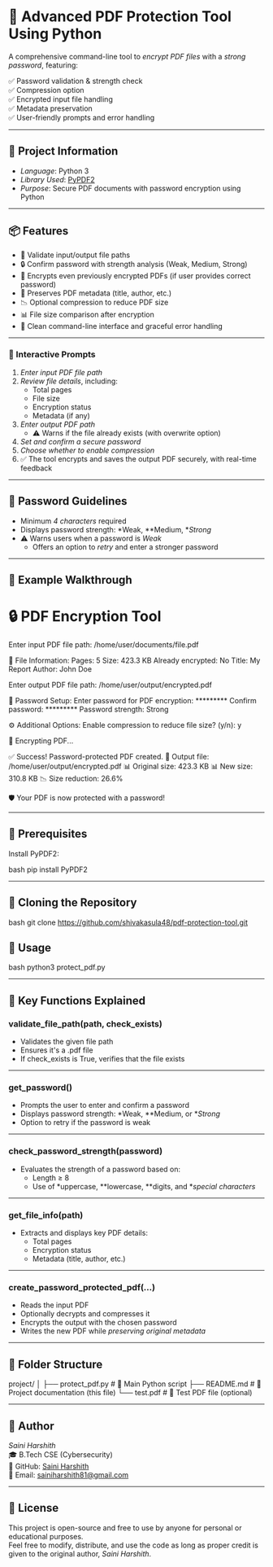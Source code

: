 # 🔐 Advanced PDF Protection Tool Using Python

A comprehensive command-line tool to *encrypt PDF files* with a *strong password*, featuring:

✅ Password validation & strength check  
✅ Compression option  
✅ Encrypted input file handling  
✅ Metadata preservation  
✅ User-friendly prompts and error handling

---

## 📁 Project Information
 
- *Language*: Python 3  
- *Library Used*: [PyPDF2](https://pypi.org/project/PyPDF2/)  
- *Purpose*: Secure PDF documents with password encryption using Python  

---

## 📦 Features

- 📌 Validate input/output file paths  
- 🔒 Confirm password with strength analysis (Weak, Medium, Strong)  
- 🔁 Encrypts even previously encrypted PDFs (if user provides correct password)  
- 📄 Preserves PDF metadata (title, author, etc.)  
- 📉 Optional compression to reduce PDF size  
- 📊 File size comparison after encryption  
- 🧼 Clean command-line interface and graceful error handling  

---

### 🧭 Interactive Prompts

1. *Enter input PDF file path*  
2. *Review file details*, including:
   - Total pages  
   - File size  
   - Encryption status  
   - Metadata (if any)  
3. *Enter output PDF path*  
   - ⚠ Warns if the file already exists (with overwrite option)  
4. *Set and confirm a secure password*  
5. *Choose whether to enable compression*  
6. ✅ The tool encrypts and saves the output PDF securely, with real-time feedback


---

## 🔑 Password Guidelines

- Minimum *4 characters* required
- Displays password strength: *Weak, **Medium, **Strong*
- ⚠ Warns users when a password is *Weak*
  - Offers an option to *retry* and enter a stronger password

---

## 📌 Example Walkthrough


🔒 PDF Encryption Tool
==================================================
Enter input PDF file path: /home/user/documents/file.pdf

📄 File Information:
   Pages: 5
   Size: 423.3 KB
   Already encrypted: No
   Title: My Report
   Author: John Doe

Enter output PDF file path: /home/user/output/encrypted.pdf

🔑 Password Setup:
Enter password for PDF encryption: *********
Confirm password: *********
Password strength: Strong

⚙  Additional Options:
Enable compression to reduce file size? (y/n): y

🔄 Encrypting PDF...

✅ Success! Password-protected PDF created.
📁 Output file: /home/user/output/encrypted.pdf
📊 Original size: 423.3 KB
📊 New size: 310.8 KB
📉 Size reduction: 26.6%

🛡  Your PDF is now protected with a password!

---


## 🧰 Prerequisites

Install PyPDF2:

bash
pip install PyPDF2



---
## 🧬 Cloning the Repository

bash
git clone https://github.com/shivakasula48/pdf-protection-tool.git

## 🚀 Usage

bash
python3 protect_pdf.py


---
## 🧠 Key Functions Explained

### validate_file_path(path, check_exists)
- Validates the given file path
- Ensures it's a .pdf file
- If check_exists is True, verifies that the file exists

---

### get_password()
- Prompts the user to enter and confirm a password
- Displays password strength: *Weak, **Medium, or **Strong*
- Option to retry if the password is weak

---

### check_password_strength(password)
- Evaluates the strength of a password based on:
  - Length ≥ 8
  - Use of *uppercase, **lowercase, **digits, and **special characters*

---

### get_file_info(path)
- Extracts and displays key PDF details:
  - Total pages  
  - Encryption status  
  - Metadata (title, author, etc.)

---

### create_password_protected_pdf(...)
- Reads the input PDF
- Optionally decrypts and compresses it
- Encrypts the output with the chosen password
- Writes the new PDF while *preserving original metadata*


---

## 📂 Folder Structure


project/
│
├── protect_pdf.py        # 🔐 Main Python script
├── README.md             # 📘 Project documentation (this file)
└── test.pdf            # 📄 Test PDF file (optional)


---
## 🙌 Author

*Saini Harshith*  
🎓 B.Tech CSE (Cybersecurity)  
🔗 GitHub: [Saini Harshith](https://github.com/HarshithSaini)  
📧 Email: [sainiharshith81@gmail.com](mailto:sainiharshith81@gmail.com)

---

## 📜 License

This project is open-source and free to use by anyone for personal or educational purposes.  
Feel free to modify, distribute, and use the code as long as proper credit is given to the original author, *Saini Harshith*.
